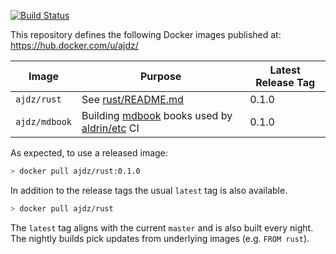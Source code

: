 [![Build Status](https://travis-ci.org/aldrin/docker-build.svg?branch=master)](https://travis-ci.org/aldrin/docker-build)

This repository defines the following Docker images published at: https://hub.docker.com/u/ajdz/

| Image         | Purpose                                         | Latest Release Tag |
|---------------|-------------------------------------------------|--------------------|
| `ajdz/rust`   | See [rust/README.md](rust/README.md)            |              0.1.0 |
| `ajdz/mdbook` | Building [mdbook] books used by [aldrin/etc] CI |              0.1.0 |

As expected, to use a released image:

```bash
> docker pull ajdz/rust:0.1.0
```

In addition to the release tags the usual `latest` tag is also available.

```bash
> docker pull ajdz/rust
```

The `latest` tag aligns with the current `master` and is also built every night. 
The nightly builds pick updates from underlying images (e.g. `FROM rust`).


[mdbook]: https://github.com/rust-lang-nursery/mdBook
[aldrin/etc]: https://github.com/aldrin/etc
